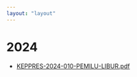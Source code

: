 ```yaml
---
layout: "layout"
---
```

# 2024
* [KEPPRES-2024-010-PEMILU-LIBUR.pdf](KEPPRES-2024-010-PEMILU-LIBUR.pdf)
